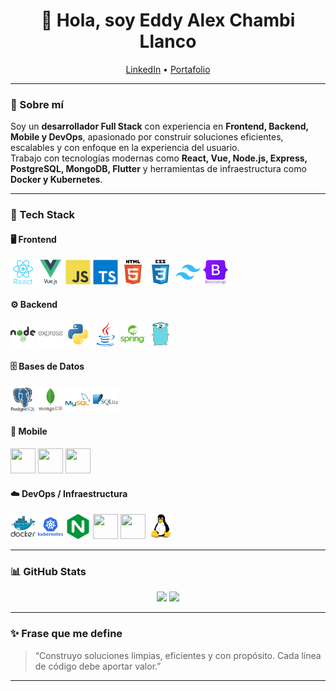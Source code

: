 <h1 align="center">👋 Hola, soy Eddy Alex Chambi Llanco</h1>

<p align="center">
  <a href="https://www.linkedin.com/in/eddy-chambi-6111901a6" target="_blank">LinkedIn</a> •
  <a href="https://www.eddyalexdev.com/" target="_blank">Portafolio</a>
</p>

---

### 🚀 Sobre mí
Soy un **desarrollador Full Stack** con experiencia en **Frontend, Backend, Mobile y DevOps**, apasionado por construir soluciones eficientes, escalables y con enfoque en la experiencia del usuario.  
Trabajo con tecnologías modernas como **React, Vue, Node.js, Express, PostgreSQL, MongoDB, Flutter** y herramientas de infraestructura como **Docker y Kubernetes**.

---

### 🧠 Tech Stack

#### 🖥️ Frontend
<p>
  <img src="https://raw.githubusercontent.com/devicons/devicon/master/icons/react/react-original-wordmark.svg" width="40" height="40"/>
  <img src="https://raw.githubusercontent.com/devicons/devicon/master/icons/vuejs/vuejs-original-wordmark.svg" width="40" height="40"/>
  <img src="https://raw.githubusercontent.com/devicons/devicon/master/icons/javascript/javascript-original.svg" width="40" height="40"/>
  <img src="https://raw.githubusercontent.com/devicons/devicon/master/icons/typescript/typescript-original.svg" width="40" height="40"/>
  <img src="https://raw.githubusercontent.com/devicons/devicon/master/icons/html5/html5-original-wordmark.svg" width="40" height="40"/>
  <img src="https://raw.githubusercontent.com/devicons/devicon/master/icons/css3/css3-original-wordmark.svg" width="40" height="40"/>
  <img src="https://raw.githubusercontent.com/devicons/devicon/master/icons/tailwindcss/tailwindcss-plain.svg" width="40" height="40"/>
  <img src="https://raw.githubusercontent.com/devicons/devicon/master/icons/bootstrap/bootstrap-original-wordmark.svg" width="40" height="40"/>
</p>

#### ⚙️ Backend
<p>
  <img src="https://raw.githubusercontent.com/devicons/devicon/master/icons/nodejs/nodejs-original-wordmark.svg" width="40" height="40"/>
  <img src="https://raw.githubusercontent.com/devicons/devicon/master/icons/express/express-original-wordmark.svg" width="40" height="40"/>
  <img src="https://raw.githubusercontent.com/devicons/devicon/master/icons/python/python-original.svg" width="40" height="40"/>
  <img src="https://raw.githubusercontent.com/devicons/devicon/master/icons/java/java-original.svg" width="40" height="40"/>
  <img src="https://raw.githubusercontent.com/devicons/devicon/master/icons/spring/spring-original-wordmark.svg" width="40" height="40"/>
  <img src="https://raw.githubusercontent.com/devicons/devicon/master/icons/go/go-original.svg" width="40" height="40"/>
</p>

#### 🗄️ Bases de Datos
<p>
  <img src="https://raw.githubusercontent.com/devicons/devicon/master/icons/postgresql/postgresql-original-wordmark.svg" width="40" height="40"/>
  <img src="https://raw.githubusercontent.com/devicons/devicon/master/icons/mongodb/mongodb-original-wordmark.svg" width="40" height="40"/>
  <img src="https://raw.githubusercontent.com/devicons/devicon/master/icons/mysql/mysql-original-wordmark.svg" width="40" height="40"/>
  <img src="https://raw.githubusercontent.com/devicons/devicon/master/icons/sqlite/sqlite-original-wordmark.svg" width="40" height="40"/>
</p>

#### 📱 Mobile
<p>
  <img src="https://www.vectorlogo.zone/logos/flutterio/flutterio-icon.svg" width="40" height="40"/>
  <img src="https://www.vectorlogo.zone/logos/kotlinlang/kotlinlang-icon.svg" width="40" height="40"/>
  <img src="https://reactnative.dev/img/header_logo.svg" width="40" height="40"/>
</p>

#### ☁️ DevOps / Infraestructura
<p>
  <img src="https://raw.githubusercontent.com/devicons/devicon/master/icons/docker/docker-original-wordmark.svg" width="40" height="40"/>
  <img src="https://raw.githubusercontent.com/devicons/devicon/master/icons/kubernetes/kubernetes-plain-wordmark.svg" width="40" height="40"/>
  <img src="https://raw.githubusercontent.com/devicons/devicon/master/icons/nginx/nginx-original.svg" width="40" height="40"/>
  <img src="https://www.vectorlogo.zone/logos/jenkins/jenkins-icon.svg" width="40" height="40"/>
  <img src="https://www.vectorlogo.zone/logos/firebase/firebase-icon.svg" width="40" height="40"/>
  <img src="https://raw.githubusercontent.com/devicons/devicon/master/icons/linux/linux-original.svg" width="40" height="40"/>
</p>

---

### 📊 GitHub Stats
<p align="center">
  <img height="160" src="https://github-readme-stats.vercel.app/api?username=eddyalexchambi&show_icons=true&theme=tokyonight" />
  <img height="160" src="https://github-readme-stats.vercel.app/api/top-langs/?username=eddyalexchambi&layout=compact&theme=tokyonight" />
</p>

---

### ✨ Frase que me define
> “Construyo soluciones limpias, eficientes y con propósito. Cada línea de código debe aportar valor.”

---
